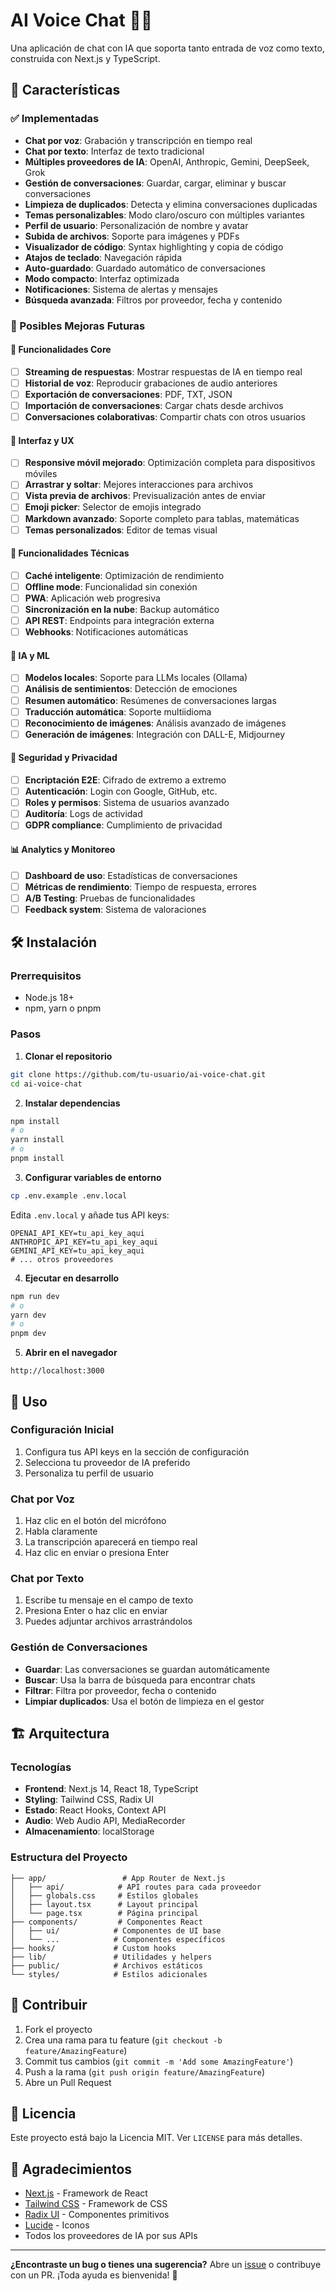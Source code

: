 # AI Voice Chat 🎤💬

Una aplicación de chat con IA que soporta tanto entrada de voz como texto, construida con Next.js y TypeScript.

## 🚀 Características

### ✅ Implementadas
- **Chat por voz**: Grabación y transcripción en tiempo real
- **Chat por texto**: Interfaz de texto tradicional
- **Múltiples proveedores de IA**: OpenAI, Anthropic, Gemini, DeepSeek, Grok
- **Gestión de conversaciones**: Guardar, cargar, eliminar y buscar conversaciones
- **Limpieza de duplicados**: Detecta y elimina conversaciones duplicadas
- **Temas personalizables**: Modo claro/oscuro con múltiples variantes
- **Perfil de usuario**: Personalización de nombre y avatar
- **Subida de archivos**: Soporte para imágenes y PDFs
- **Visualizador de código**: Syntax highlighting y copia de código
- **Atajos de teclado**: Navegación rápida
- **Auto-guardado**: Guardado automático de conversaciones
- **Modo compacto**: Interfaz optimizada
- **Notificaciones**: Sistema de alertas y mensajes
- **Búsqueda avanzada**: Filtros por proveedor, fecha y contenido

### 🔄 Posibles Mejoras Futuras

#### 🎯 Funcionalidades Core
- [ ] **Streaming de respuestas**: Mostrar respuestas de IA en tiempo real
- [ ] **Historial de voz**: Reproducir grabaciones de audio anteriores
- [ ] **Exportación de conversaciones**: PDF, TXT, JSON
- [ ] **Importación de conversaciones**: Cargar chats desde archivos
- [ ] **Conversaciones colaborativas**: Compartir chats con otros usuarios

#### 🎨 Interfaz y UX
- [ ] **Responsive móvil mejorado**: Optimización completa para dispositivos móviles
- [ ] **Arrastrar y soltar**: Mejores interacciones para archivos
- [ ] **Vista previa de archivos**: Previsualización antes de enviar
- [ ] **Emoji picker**: Selector de emojis integrado
- [ ] **Markdown avanzado**: Soporte completo para tablas, matemáticas
- [ ] **Temas personalizados**: Editor de temas visual

#### 🔧 Funcionalidades Técnicas
- [ ] **Caché inteligente**: Optimización de rendimiento
- [ ] **Offline mode**: Funcionalidad sin conexión
- [ ] **PWA**: Aplicación web progresiva
- [ ] **Sincronización en la nube**: Backup automático
- [ ] **API REST**: Endpoints para integración externa
- [ ] **Webhooks**: Notificaciones automáticas

#### 🤖 IA y ML
- [ ] **Modelos locales**: Soporte para LLMs locales (Ollama)
- [ ] **Análisis de sentimientos**: Detección de emociones
- [ ] **Resumen automático**: Resúmenes de conversaciones largas
- [ ] **Traducción automática**: Soporte multiidioma
- [ ] **Reconocimiento de imágenes**: Análisis avanzado de imágenes
- [ ] **Generación de imágenes**: Integración con DALL-E, Midjourney

#### 🔐 Seguridad y Privacidad
- [ ] **Encriptación E2E**: Cifrado de extremo a extremo
- [ ] **Autenticación**: Login con Google, GitHub, etc.
- [ ] **Roles y permisos**: Sistema de usuarios avanzado
- [ ] **Auditoría**: Logs de actividad
- [ ] **GDPR compliance**: Cumplimiento de privacidad

#### 📊 Analytics y Monitoreo
- [ ] **Dashboard de uso**: Estadísticas de conversaciones
- [ ] **Métricas de rendimiento**: Tiempo de respuesta, errores
- [ ] **A/B Testing**: Pruebas de funcionalidades
- [ ] **Feedback system**: Sistema de valoraciones

## 🛠️ Instalación

### Prerrequisitos
- Node.js 18+
- npm, yarn o pnpm

### Pasos

1. **Clonar el repositorio**
```bash
git clone https://github.com/tu-usuario/ai-voice-chat.git
cd ai-voice-chat
```

2. **Instalar dependencias**
```bash
npm install
# o
yarn install
# o
pnpm install
```

3. **Configurar variables de entorno**
```bash
cp .env.example .env.local
```

Edita `.env.local` y añade tus API keys:
```env
OPENAI_API_KEY=tu_api_key_aqui
ANTHROPIC_API_KEY=tu_api_key_aqui
GEMINI_API_KEY=tu_api_key_aqui
# ... otros proveedores
```

4. **Ejecutar en desarrollo**
```bash
npm run dev
# o
yarn dev
# o
pnpm dev
```

5. **Abrir en el navegador**
```
http://localhost:3000
```

## 🚀 Uso

### Configuración Inicial
1. Configura tus API keys en la sección de configuración
2. Selecciona tu proveedor de IA preferido
3. Personaliza tu perfil de usuario

### Chat por Voz
1. Haz clic en el botón del micrófono
2. Habla claramente
3. La transcripción aparecerá en tiempo real
4. Haz clic en enviar o presiona Enter

### Chat por Texto
1. Escribe tu mensaje en el campo de texto
2. Presiona Enter o haz clic en enviar
3. Puedes adjuntar archivos arrastrándolos

### Gestión de Conversaciones
- **Guardar**: Las conversaciones se guardan automáticamente
- **Buscar**: Usa la barra de búsqueda para encontrar chats
- **Filtrar**: Filtra por proveedor, fecha o contenido
- **Limpiar duplicados**: Usa el botón de limpieza en el gestor

## 🏗️ Arquitectura

### Tecnologías
- **Frontend**: Next.js 14, React 18, TypeScript
- **Styling**: Tailwind CSS, Radix UI
- **Estado**: React Hooks, Context API
- **Audio**: Web Audio API, MediaRecorder
- **Almacenamiento**: localStorage

### Estructura del Proyecto
```
├── app/                 # App Router de Next.js
│   ├── api/            # API routes para cada proveedor
│   ├── globals.css     # Estilos globales
│   ├── layout.tsx      # Layout principal
│   └── page.tsx        # Página principal
├── components/         # Componentes React
│   ├── ui/            # Componentes de UI base
│   └── ...            # Componentes específicos
├── hooks/             # Custom hooks
├── lib/               # Utilidades y helpers
├── public/            # Archivos estáticos
└── styles/            # Estilos adicionales
```

## 🤝 Contribuir

1. Fork el proyecto
2. Crea una rama para tu feature (`git checkout -b feature/AmazingFeature`)
3. Commit tus cambios (`git commit -m 'Add some AmazingFeature'`)
4. Push a la rama (`git push origin feature/AmazingFeature`)
5. Abre un Pull Request

## 📝 Licencia

Este proyecto está bajo la Licencia MIT. Ver `LICENSE` para más detalles.

## 🙏 Agradecimientos

- [Next.js](https://nextjs.org/) - Framework de React
- [Tailwind CSS](https://tailwindcss.com/) - Framework de CSS
- [Radix UI](https://www.radix-ui.com/) - Componentes primitivos
- [Lucide](https://lucide.dev/) - Iconos
- Todos los proveedores de IA por sus APIs

---

**¿Encontraste un bug o tienes una sugerencia?** 
Abre un [issue](https://github.com/tu-usuario/ai-voice-chat/issues) o contribuye con un PR. ¡Toda ayuda es bienvenida! 🚀